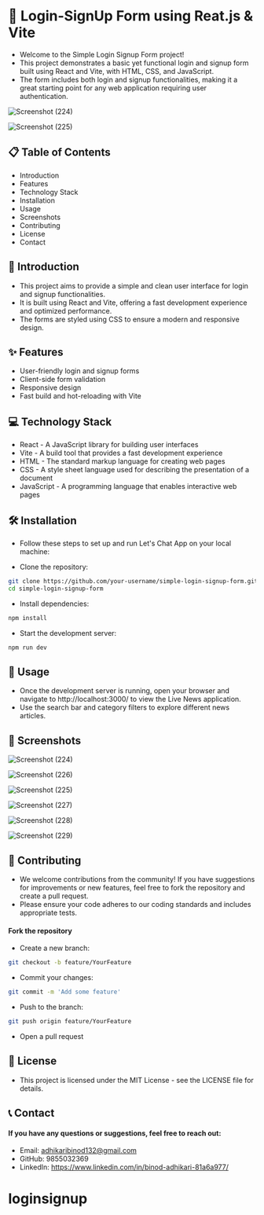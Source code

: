 # 🌟 Login-SignUp Form using Reat.js & Vite

- Welcome to the Simple Login Signup Form project!
- This project demonstrates a basic yet functional login and signup form built using React and Vite, with HTML, CSS, and JavaScript.
- The form includes both login and signup functionalities, making it a great starting point for any web application requiring user authentication. 


![Screenshot (224)](https://github.com/user-attachments/assets/294932ac-5b21-47e0-b913-49da401f7a87)

![Screenshot (225)](https://github.com/user-attachments/assets/62c627ae-0caf-4acd-84fb-fe32ea67eaa5)

## 📋 Table of Contents
- Introduction
- Features
- Technology Stack
- Installation
- Usage
- Screenshots
- Contributing
- License
- Contact

## 📘 Introduction
- This project aims to provide a simple and clean user interface for login and signup functionalities.
- It is built using React and Vite, offering a fast development experience and optimized performance.
- The forms are styled using CSS to ensure a modern and responsive design.

## ✨ Features
- User-friendly login and signup forms
- Client-side form validation
- Responsive design
- Fast build and hot-reloading with Vite


## 💻 Technology Stack
- React - A JavaScript library for building user interfaces
- Vite - A build tool that provides a fast development experience
- HTML - The standard markup language for creating web pages
- CSS - A style sheet language used for describing the presentation of a document
- JavaScript - A programming language that enables interactive web pages

## 🛠 Installation
- Follow these steps to set up and run Let's Chat App on your local machine:

- Clone the repository:

```bash
git clone https://github.com/your-username/simple-login-signup-form.git
cd simple-login-signup-form
```

- Install dependencies:

```bash
npm install
```

- Start the development server:

```bash
npm run dev
```

## 🚀 Usage
- Once the development server is running, open your browser and navigate to http://localhost:3000/ to view the Live News application.
- Use the search bar and category filters to explore different news articles.

## 📸 Screenshots

![Screenshot (224)](https://github.com/user-attachments/assets/294932ac-5b21-47e0-b913-49da401f7a87)

![Screenshot (226)](https://github.com/user-attachments/assets/6713eefa-c6c9-4ef0-82ab-b34c72aaec4d)

![Screenshot (225)](https://github.com/user-attachments/assets/62c627ae-0caf-4acd-84fb-fe32ea67eaa5)

![Screenshot (227)](https://github.com/user-attachments/assets/3fac4a0f-2d3d-45c9-8f2f-417efb9246c3)

![Screenshot (228)](https://github.com/user-attachments/assets/ba8d030d-baf9-4bcc-972b-faeec4ac3e2e)

![Screenshot (229)](https://github.com/user-attachments/assets/9c5c399a-fc2b-4a8a-9938-0d888a966f37)



## 🤝 Contributing
- We welcome contributions from the community! If you have suggestions for improvements or new features, feel free to fork the repository and create a pull request.
- Please ensure your code adheres to our coding standards and includes appropriate tests.

#### Fork the repository
- Create a new branch:

```bash
git checkout -b feature/YourFeature
```

- Commit your changes:

```bash
git commit -m 'Add some feature'
```

- Push to the branch:

```bash
git push origin feature/YourFeature
```
- Open a pull request


## 📄 License
- This project is licensed under the MIT License - see the LICENSE file for details.

## 📞 Contact
#### If you have any questions or suggestions, feel free to reach out:

- Email: adhikaribinod132@gmail.com
- GitHub: 9855032369
- LinkedIn: https://www.linkedin.com/in/binod-adhikari-81a6a977/
# loginsignup
